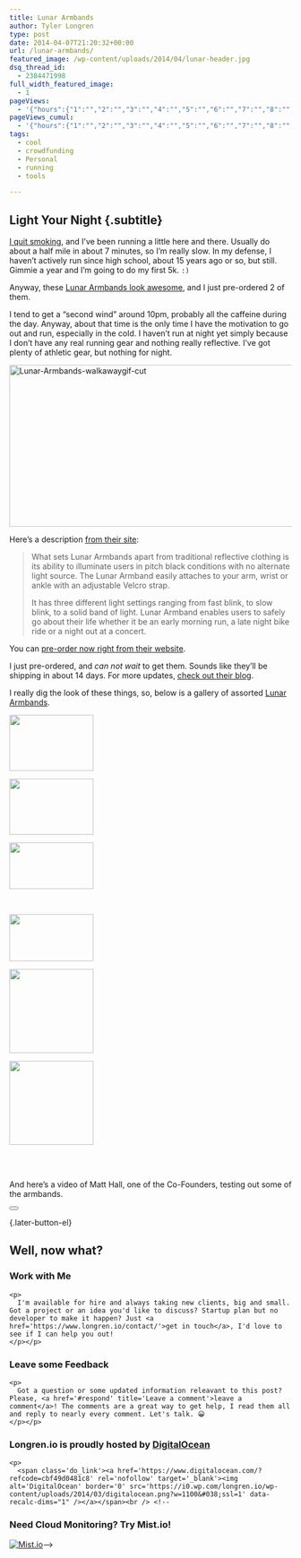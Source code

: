 ```yaml
---
title: Lunar Armbands
author: Tyler Longren
type: post
date: 2014-04-07T21:20:32+00:00
url: /lunar-armbands/
featured_image: /wp-content/uploads/2014/04/lunar-header.jpg
dsq_thread_id:
  - 2384471998
full_width_featured_image:
  - 1
pageViews:
  - '{"hours":{"1":"","2":"","3":"","4":"","5":"","6":"","7":"","8":"","9":"","10":"","11":"","12":"","13":"","14":"","15":"","16":"","17":"","18":"","19":"","20":"","21":"","22":"","23":"","24":"","25":"","26":"","27":"","28":"","29":"","30":"","31":"","32":"","33":"","34":"","35":"","36":"","37":"","38":"","39":"","40":"","41":"","42":"","43":"","44":"","45":"","46":"","47":""},"days":{"2":"","3":"","4":"","5":"","6":"","7":"","8":"","9":"","10":"","11":"","12":"","13":"","14":""},"weeks":{"3":"","4":"","5":"","6":"","7":"","8":"","9":"","10":"","11":"","12":""},"months":{"4":"","5":"","6":"","7":"","8":"","9":"","10":"","11":"","12":"","13":"","14":"","15":"","16":"","17":"","18":"","19":"","20":"","21":"","22":"","23":"","24":""}}'
pageViews_cumul:
  - '{"hours":{"1":"","2":"","3":"","4":"","5":"","6":"","7":"","8":"","9":"","10":"","11":"","12":"","13":"","14":"","15":"","16":"","17":"","18":"","19":"","20":"","21":"","22":"","23":"","24":"","25":"","26":"","27":"","28":"","29":"","30":"","31":"","32":"","33":"","34":"","35":"","36":"","37":"","38":"","39":"","40":"","41":"","42":"","43":"","44":"","45":"","46":"","47":""},"days":{"2":"","3":"","4":"","5":"","6":"","7":"","8":"","9":"","10":"","11":"","12":"","13":"","14":""},"weeks":{"3":"","4":"","5":"","6":"","7":"","8":"","9":"","10":"","11":"","12":""},"months":{"4":"","5":"","6":"","7":"","8":"","9":"","10":"","11":"","12":"","13":"","14":"","15":"","16":"","17":"","18":"","19":"","20":"","21":"","22":"","23":"","24":""}}'
tags:
  - cool
  - crowdfunding
  - Personal
  - running
  - tools

---
```

## Light Your Night {.subtitle}

[I quit smoking][1], and I&#8217;ve been running a little here and there. Usually do about a half mile in about 7 minutes, so I&#8217;m really slow. In my defense, I haven&#8217;t actively run since high school, about 15 years ago or so, but still. Gimmie a year and I&#8217;m going to do my first 5k. `:)`

Anyway, these [Lunar Armbands look awesome][2], and I just pre-ordered 2 of them.

I tend to get a &#8220;second wind&#8221; around 10pm, probably all the caffeine during the day. Anyway, about that time is the only time I have the motivation to go out and run, especially in the cold. I haven&#8217;t run at night yet simply because I don&#8217;t have any real running gear and nothing really reflective. I&#8217;ve got plenty of athletic gear, but nothing for night.

[<img loading="lazy" src="https://i1.wp.com/longren.io/wp-content/uploads/2014/04/Lunar-Armbands-walkawaygif-cut.gif?resize=513%2C289" alt="Lunar-Armbands-walkawaygif-cut" width="513" height="289" class="aligncenter size-full wp-image-6366" data-recalc-dims="1" />][3]

Here&#8217;s a description [from their site][2]:

> What sets Lunar Armbands apart from traditional reflective clothing is its ability to illuminate users in pitch black conditions with no alternate light source. The Lunar Armband easily attaches to your arm, wrist or ankle with an adjustable Velcro strap.
> 
> It has three different light settings ranging from fast blink, to slow blink, to a solid band of light. Lunar Armband enables users to safely go about their life whether it be an early morning run, a late night bike ride or a night out at a concert.

You can [pre-order now right from their website][2].

I just pre-ordered, and _can not wait_ to get them. Sounds like they&#8217;ll be shipping in about 14 days. For more updates, [check out their blog][4].

I really dig the look of these things, so, below is a gallery of assorted [Lunar Armbands][2].  
<!-- see gallery_shortcode() in wp-includes/media.php -->

<div id='gallery-19' class='gallery galleryid-5970'>
  <dl class='gallery-item'>
    <dt class='gallery-icon'>
      <a href='https://i1.wp.com/www.longren.io/wp-content/uploads/2014/04/lunar-all.jpg?ssl=1'><img width="150" height="100" src="https://i1.wp.com/www.longren.io/wp-content/uploads/2014/04/lunar-all.jpg?resize=150%2C100&#038;ssl=1" class="attachment-thumbnail size-thumbnail" alt="" loading="lazy" srcset="https://i1.wp.com/www.longren.io/wp-content/uploads/2014/04/lunar-all.jpg?resize=150%2C100&ssl=1 150w, https://i1.wp.com/www.longren.io/wp-content/uploads/2014/04/lunar-all.jpg?resize=300%2C200&ssl=1 300w, https://i1.wp.com/www.longren.io/wp-content/uploads/2014/04/lunar-all.jpg?resize=1024%2C682&ssl=1 1024w, https://i1.wp.com/www.longren.io/wp-content/uploads/2014/04/lunar-all.jpg?w=1500&ssl=1 1500w" sizes="(max-width: 150px) 100vw, 150px" data-recalc-dims="1" /></a>
    </dt>
  </dl>
  
  <dl class='gallery-item'>
    <dt class='gallery-icon'>
      <a href='https://i1.wp.com/www.longren.io/wp-content/uploads/2014/04/lunar-red.jpg?ssl=1'><img width="150" height="100" src="https://i1.wp.com/www.longren.io/wp-content/uploads/2014/04/lunar-red.jpg?resize=150%2C100&#038;ssl=1" class="attachment-thumbnail size-thumbnail" alt="" loading="lazy" srcset="https://i1.wp.com/www.longren.io/wp-content/uploads/2014/04/lunar-red.jpg?resize=150%2C100&ssl=1 150w, https://i1.wp.com/www.longren.io/wp-content/uploads/2014/04/lunar-red.jpg?resize=300%2C200&ssl=1 300w, https://i1.wp.com/www.longren.io/wp-content/uploads/2014/04/lunar-red.jpg?resize=1024%2C682&ssl=1 1024w, https://i1.wp.com/www.longren.io/wp-content/uploads/2014/04/lunar-red.jpg?w=1500&ssl=1 1500w" sizes="(max-width: 150px) 100vw, 150px" data-recalc-dims="1" /></a>
    </dt>
  </dl>
  
  <dl class='gallery-item'>
    <dt class='gallery-icon'>
      <a href='https://i2.wp.com/www.longren.io/wp-content/uploads/2014/04/lunar-header.jpg?ssl=1'><img width="150" height="83" src="https://i2.wp.com/www.longren.io/wp-content/uploads/2014/04/lunar-header.jpg?resize=150%2C83&#038;ssl=1" class="attachment-thumbnail size-thumbnail" alt="" loading="lazy" srcset="https://i2.wp.com/www.longren.io/wp-content/uploads/2014/04/lunar-header.jpg?resize=150%2C83&ssl=1 150w, https://i2.wp.com/www.longren.io/wp-content/uploads/2014/04/lunar-header.jpg?resize=300%2C166&ssl=1 300w, https://i2.wp.com/www.longren.io/wp-content/uploads/2014/04/lunar-header.jpg?resize=1024%2C568&ssl=1 1024w, https://i2.wp.com/www.longren.io/wp-content/uploads/2014/04/lunar-header.jpg?w=1498&ssl=1 1498w" sizes="(max-width: 150px) 100vw, 150px" data-recalc-dims="1" /></a>
    </dt>
  </dl>
  
  <br style="clear: both" />
  
  <dl class='gallery-item'>
    <dt class='gallery-icon'>
      <a href='https://i1.wp.com/www.longren.io/wp-content/uploads/2014/04/Lunar-Armbands-walkawaygif-cut.gif?ssl=1'><img width="150" height="84" src="https://i1.wp.com/www.longren.io/wp-content/uploads/2014/04/Lunar-Armbands-walkawaygif-cut.gif?resize=150%2C84&#038;ssl=1" class="attachment-thumbnail size-thumbnail" alt="" loading="lazy" srcset="https://i1.wp.com/www.longren.io/wp-content/uploads/2014/04/Lunar-Armbands-walkawaygif-cut.gif?resize=150%2C84&ssl=1 150w, https://i1.wp.com/www.longren.io/wp-content/uploads/2014/04/Lunar-Armbands-walkawaygif-cut.gif?resize=300%2C169&ssl=1 300w" sizes="(max-width: 150px) 100vw, 150px" data-recalc-dims="1" /></a>
    </dt>
  </dl>
  
  <dl class='gallery-item'>
    <dt class='gallery-icon'>
      <a href='https://i0.wp.com/www.longren.io/wp-content/uploads/2014/03/lunar-armband.jpg?ssl=1'><img width="150" height="150" src="https://i0.wp.com/www.longren.io/wp-content/uploads/2014/03/lunar-armband.jpg?resize=150%2C150&#038;ssl=1" class="attachment-thumbnail size-thumbnail" alt="" loading="lazy" srcset="https://i0.wp.com/www.longren.io/wp-content/uploads/2014/03/lunar-armband.jpg?resize=150%2C150&ssl=1 150w, https://i0.wp.com/www.longren.io/wp-content/uploads/2014/03/lunar-armband.jpg?zoom=2&resize=150%2C150&ssl=1 300w, https://i0.wp.com/www.longren.io/wp-content/uploads/2014/03/lunar-armband.jpg?zoom=3&resize=150%2C150&ssl=1 450w" sizes="(max-width: 150px) 100vw, 150px" data-recalc-dims="1" /></a>
    </dt>
  </dl>
  
  <dl class='gallery-item'>
    <dt class='gallery-icon'>
      <a href='https://i0.wp.com/www.longren.io/wp-content/uploads/2014/03/lunar-blue.jpg?ssl=1'><img width="150" height="150" src="https://i0.wp.com/www.longren.io/wp-content/uploads/2014/03/lunar-blue.jpg?resize=150%2C150&#038;ssl=1" class="attachment-thumbnail size-thumbnail" alt="" loading="lazy" srcset="https://i0.wp.com/www.longren.io/wp-content/uploads/2014/03/lunar-blue.jpg?resize=150%2C150&ssl=1 150w, https://i0.wp.com/www.longren.io/wp-content/uploads/2014/03/lunar-blue.jpg?zoom=2&resize=150%2C150&ssl=1 300w, https://i0.wp.com/www.longren.io/wp-content/uploads/2014/03/lunar-blue.jpg?zoom=3&resize=150%2C150&ssl=1 450w" sizes="(max-width: 150px) 100vw, 150px" data-recalc-dims="1" /></a>
    </dt>
  </dl>
  
  <br style="clear: both" /> <br style='clear: both;' />
</div>

And here&#8217;s a video of Matt Hall, one of the Co-Founders, testing out some of the armbands.  


<div class="wpulike wpulike-default " >
  <div class="wp_ulike_general_class wp_ulike_is_not_liked">
    <button type="button"
					aria-label="Like Button"
					data-ulike-id="5970"
					data-ulike-nonce="c3cf411d93"
					data-ulike-type="likeThis"
					data-ulike-template="wpulike-default"
					data-ulike-display-likers="0"
					data-ulike-disable-pophover="0"
					class="wp_ulike_btn wp_ulike_put_image wp_likethis_5970"></button><span class="count-box"></span>
  </div>
</div>

[][5]{.later-button-el}

<div class='what-next'>
  <h2>
    Well, now what?
  </h2>
  
  <div class='hire'>
    <h3>
      Work with Me
    </h3>
    
    <p>
      I'm available for hire and always taking new clients, big and small. Got a project or an idea you'd like to discuss? Startup plan but no developer to make it happen? Just <a href='https://www.longren.io/contact/'>get in touch</a>, I'd love to see if I can help you out!
    </p></p>
  </div>
  
  <div class='hire'>
    <h3>
      Leave some Feedback
    </h3>
    
    <p>
      Got a question or some updated information releavant to this post? Please, <a href='#respond' title='Leave a comment'>leave a comment</a>! The comments are a great way to get help, I read them all and reply to nearly every comment. Let's talk. 😀
    </p></p>
  </div>
  
  <div class='now-what-bottom-ad'>
    <h3>
      Longren.io is proudly hosted by <a href='https://www.digitalocean.com/?refcode=cbf49d0481c8'>DigitalOcean</a>
    </h3>
    
    <p>
      <span class='do_link'><a href='https://www.digitalocean.com/?refcode=cbf49d0481c8' rel='nofollow' target='_blank'><img alt='DigitalOcean' border='0' src='https://i0.wp.com/longren.io/wp-content/uploads/2014/03/digitalocean.png?w=1100&#038;ssl=1' data-recalc-dims="1" /></a></span><br /> <!--

<h3>Need Cloud Monitoring? Try Mist.io!</h3>

<span class='do_link'><a href='http://mist.io/?ref=tyler' rel='nofollow' target='_blank'><img alt='Mist.io' border='0' src='https://i0.wp.com/longren.io/wp-content/uploads/2014/04/mistio.jpg?w=1100&#038;ssl=1' data-recalc-dims="1"></a></span>--></div> </div>

 [1]: http://longren.io/tag/smoking/
 [2]: http://lunararmbands.com/
 [3]: https://i1.wp.com/longren.io/wp-content/uploads/2014/04/Lunar-Armbands-walkawaygif-cut.gif
 [4]: http://lunararmbands.com/project-updates/
 [5]: #